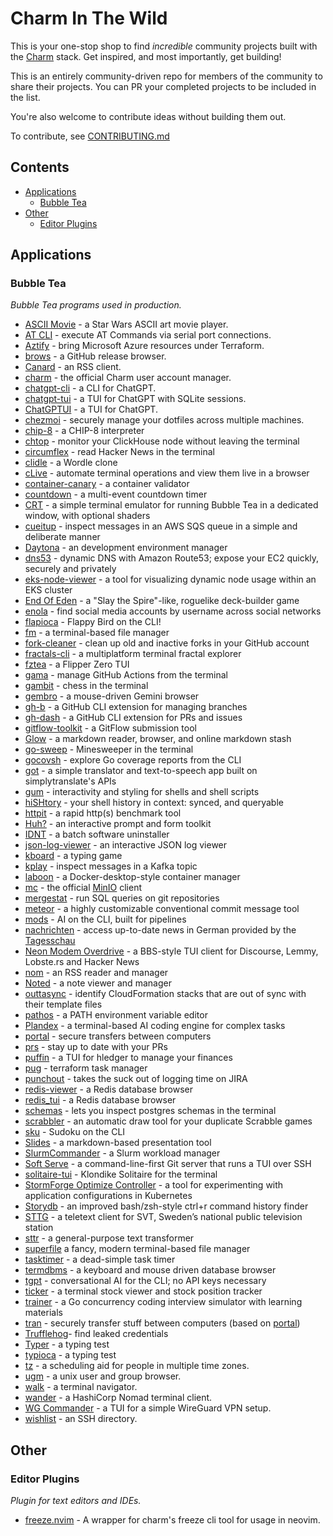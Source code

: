 <!--lint ignore double-link awesome-git-repo-age awesome-github -->
<!-- TODO: remove awesome-git-repo-age when repo is older than 30 days -->

# Charm In The Wild

This is your one-stop shop to find *incredible* community projects built with
the [Charm](https://github.com/charmbracelet/) stack. Get inspired, and most importantly, get building!

This is an entirely community-driven repo for members of the community to share
their projects. You can PR your completed projects to be included in the list.

You're also welcome to contribute ideas without building them out.

To contribute, see [CONTRIBUTING.md](./CONTRIBUTING.md)

## Contents

- [Applications](#applications)
  - [Bubble Tea](#bubble-tea)
- [Other](#other)
  - [Editor Plugins](#editor-plugins)

## Applications

### Bubble Tea

*Bubble Tea programs used in production.*

- [ASCII Movie](https://github.com/gabe565/ascii-movie) - a Star Wars ASCII art movie player.
- [AT CLI](https://github.com/daskycodes/at_cli) - execute AT Commands via serial port connections.
- [Aztify](https://github.com/Azure/aztfy) - bring Microsoft Azure resources under Terraform.
- [brows](https://github.com/rubysolo/brows) - a GitHub release browser.
- [Canard](https://github.com/mrusme/canard) - an RSS client.
- [charm](https://github.com/charmbracelet/charm) - the official Charm user account manager.
- [chatgpt-cli](https://github.com/j178/chatgpt) - a CLI for ChatGPT.
- [chatgpt-tui](https://github.com/tearingItUp786/chatgpt-tui) - a TUI for ChatGPT with SQLite sessions.
- [ChatGPTUI](https://github.com/dwisiswant0/chatgptui) - a TUI for ChatGPT.
- [chezmoi](https://github.com/twpayne/chezmoi) - securely manage your dotfiles across multiple machines.
- [chip-8](https://github.com/braheezy/chip-8) - a CHIP-8 interpreter
- [chtop](https://github.com/chhetripradeep/chtop) - monitor your ClickHouse node without leaving the terminal
- [circumflex](https://github.com/bensadeh/circumflex) - read Hacker News in the terminal
- [clidle](https://github.com/ajeetdsouza/clidle) - a Wordle clone
- [cLive](https://github.com/koki-develop/clive) - automate terminal operations and view them live in a browser
- [container-canary](https://github.com/NVIDIA/container-canary) - a container validator
- [countdown](https://github.com/aldernero/countdown) - a multi-event countdown timer
- [CRT](https://github.com/BigJk/crt) - a simple terminal emulator for running Bubble Tea in a dedicated window, with optional shaders
- [cueitup](https://github.com/dhth/cueitup) - inspect messages in an AWS SQS queue in a simple and deliberate manner
- [Daytona](https://github.com/daytonaio/daytona) - an development environment manager
- [dns53](https://github.com/purpleclay/dns53) - dynamic DNS with Amazon Route53; expose your EC2 quickly, securely and privately
- [eks-node-viewer](https://github.com/awslabs/eks-node-viewer) - a tool for visualizing dynamic node usage within an EKS cluster
- [End Of Eden](https://github.com/BigJk/end_of_eden) - a "Slay the Spire"-like, roguelike deck-builder game
- [enola](https://github.com/sherlock-project/enola) - find social media accounts by username across social networks
- [flapioca](https://github.com/kbrgl/flapioca) - Flappy Bird on the CLI!
- [fm](https://github.com/knipferrc/fm) - a terminal-based file manager
- [fork-cleaner](https://github.com/caarlos0/fork-cleaner) - clean up old and inactive forks in your GitHub account
- [fractals-cli](https://github.com/MicheleFiladelfia/fractals-cli) - a multiplatform terminal fractal explorer
- [fztea](https://github.com/jon4hz/fztea) - a Flipper Zero TUI
- [gama](https://github.com/termkit/gama) - manage GitHub Actions from the terminal
- [gambit](https://github.com/maaslalani/gambit) - chess in the terminal
- [gembro](https://git.sr.ht/~rafael/gembro) - a mouse-driven Gemini browser
- [gh-b](https://github.com/joaom00/gh-b) - a GitHub CLI extension for managing branches
- [gh-dash](https://www.github.com/dlvhdr/gh-dash) - a GitHub CLI extension for PRs and issues
- [gitflow-toolkit](https://github.com/mritd/gitflow-toolkit) - a GitFlow submission tool
- [Glow](https://github.com/charmbracelet/glow) - a markdown reader, browser, and online markdown stash
- [go-sweep](https://github.com/maxpaulus43/go-sweep) - Minesweeper in the terminal
- [gocovsh](https://github.com/orlangure/gocovsh) - explore Go coverage reports from the CLI
- [got](https://github.com/fedeztk/got) - a simple translator and text-to-speech app built on simplytranslate's APIs
- [gum](https://github.com/charmbracelet/gum) - interactivity and styling for shells and shell scripts
- [hiSHtory](https://github.com/ddworken/hishtory) - your shell history in context: synced, and queryable
- [httpit](https://github.com/gonetx/httpit) - a rapid http(s) benchmark tool
- [Huh?](https://github.com/charmbracelet/huh) - an interactive prompt and form toolkit
- [IDNT](https://github.com/r-darwish/idnt) - a batch software uninstaller
- [json-log-viewer](https://github.com/hedhyw/json-log-viewer) - an interactive JSON log viewer
- [kboard](https://github.com/CamiloGarciaLaRotta/kboard) - a typing game
- [kplay](https://github.com/dhth/kplay) - inspect messages in a Kafka topic
- [laboon](https://github.com/arisnacg/laboon) - a Docker-desktop-style container manager
- [mc](https://github.com/minio/mc) - the official [MinIO](https://min.io) client
- [mergestat](https://github.com/mergestat/mergestat) - run SQL queries on git repositories
- [meteor](https://github.com/stefanlogue/meteor) - a highly customizable conventional commit message tool
- [mods](https://github.com/charmbracelet/mods) - AI on the CLI, built for pipelines
- [nachrichten](https://github.com/zMoooooritz/nachrichten) - access up-to-date news in German provided by the [Tagesschau](https://www.tagesschau.de/)
- [Neon Modem Overdrive](https://github.com/mrusme/neonmodem) - a BBS-style TUI client for Discourse, Lemmy, Lobste.rs and Hacker News
- [nom](https://github.com/guyfedwards/nom) - an RSS reader and manager
- [Noted](https://github.com/torbratsberg/noted) - a note viewer and manager
- [outtasync](https://github.com/dhth/outtasync) - identify CloudFormation stacks that are out of sync with their template files
- [pathos](https://github.com/chip/pathos) - a PATH environment variable editor
- [Plandex](https://github.com/plandex-ai/plandex) - a terminal-based AI coding engine for complex tasks
- [portal](https://github.com/ZinoKader/portal) - secure transfers between computers
- [prs](https://github.com/dhth/prs) - stay up to date with your PRs
- [puffin](https://github.com/siddhantac/puffin) - a TUI for hledger to manage your finances
- [pug](https://github.com/leg100/pug) - terraform task manager
- [punchout](https://github.com/dhth/punchout) - takes the suck out of logging time on JIRA
- [redis-viewer](https://github.com/SaltFishPr/redis-viewer) - a Redis database browser
- [redis_tui](https://github.com/mat2cc/redis_tui) - a Redis database browser
- [schemas](https://github.com/dhth/schemas) - lets you inspect postgres schemas in the terminal
- [scrabbler](https://github.com/wI2L/scrabbler) - an automatic draw tool for your duplicate Scrabble games
- [sku](https://github.com/fedeztk/sku) - Sudoku on the CLI
- [Slides](https://github.com/maaslalani/slides) - a markdown-based presentation tool
- [SlurmCommander](https://github.com/CLIP-HPC/SlurmCommander) - a Slurm workload manager
- [Soft Serve](https://github.com/charmbracelet/soft-serve) - a command-line-first Git server that runs a TUI over SSH
- [solitaire-tui](https://github.com/brianstrauch/solitaire-tui) - Klondike Solitaire for the terminal
- [StormForge Optimize Controller](https://github.com/thestormforge/optimize-controller) - a tool for experimenting with application configurations in Kubernetes
- [Storydb](https://github.com/grrlopes/storydb) - an improved bash/zsh-style ctrl+r command history finder
- [STTG](https://github.com/wille1101/sttg) - a teletext client for SVT, Sweden’s national public television station
- [sttr](https://github.com/abhimanyu003/sttr) - a general-purpose text transformer
- [superfile](https://github.com/MHNightCat/superfile)  a fancy, modern terminal-based file manager
- [tasktimer](https://github.com/caarlos0/tasktimer) - a dead-simple task timer
- [termdbms](https://github.com/mathaou/termdbms) - a keyboard and mouse driven database browser
- [tgpt](https://github.com/aandrew-me/tgpt) - conversational AI for the CLI; no API keys necessary
- [ticker](https://github.com/achannarasappa/ticker) - a terminal stock viewer and stock position tracker
- [trainer](https://github.com/rusinikita/trainer) - a Go concurrency coding interview simulator with learning materials
- [tran](https://github.com/abdfnx/tran) - securely transfer stuff between computers (based on [portal](https://github.com/ZinoKader/portal))
- [Trufflehog](https://github.com/trufflesecurity/trufflehog)- find leaked credentials
- [Typer](https://github.com/maaslalani/typer) - a typing test
- [typioca](https://github.com/bloznelis/typioca) - a typing test
- [tz](https://github.com/oz/tz) - a scheduling aid for people in multiple time zones.
- [ugm](https://github.com/ariasmn/ugm) - a unix user and group browser.
- [walk](https://github.com/antonmedv/walk) - a terminal navigator.
- [wander](https://github.com/robinovitch61/wander) - a HashiCorp Nomad terminal client.
- [WG Commander](https://github.com/AndrianBdn/wg-cmd) - a TUI for a simple WireGuard VPN setup.
- [wishlist](https://github.com/charmbracelet/wishlist) - an SSH directory.

## Other

### Editor Plugins

*Plugin for text editors and IDEs.*

- [freeze.nvim](https://github.com/charm-community/freeze.nvim) -  A wrapper for charm's freeze cli tool for usage in neovim.
